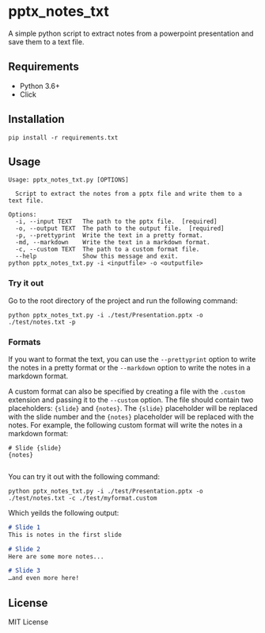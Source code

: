 # pptx_notes_txt
A simple python script to extract notes from a powerpoint presentation and save them to a text file.

## Requirements
* Python 3.6+
* Click

## Installation
```
pip install -r requirements.txt
```

## Usage

```
Usage: pptx_notes_txt.py [OPTIONS]

  Script to extract the notes from a pptx file and write them to a text file.

Options:
  -i, --input TEXT   The path to the pptx file.  [required]
  -o, --output TEXT  The path to the output file.  [required]
  -p, --prettyprint  Write the text in a pretty format.
  -md, --markdown    Write the text in a markdown format.
  -c, --custom TEXT  The path to a custom format file.
  --help             Show this message and exit.
python pptx_notes_txt.py -i <inputfile> -o <outputfile>
```

### Try it out
Go to the root directory of the project and run the following command:
```
python pptx_notes_txt.py -i ./test/Presentation.pptx -o ./test/notes.txt -p
```

### Formats
If you want to format the text, you can use the `--prettyprint` option to write the notes in a pretty format or the `--markdown` option to write the notes in a markdown format. 

A custom format can also be specified by creating a file with the `.custom` extension and passing it to the `--custom` option. The file should contain two placeholders: `{slide}` and `{notes}`. The `{slide}` placeholder will be replaced with the slide number and the `{notes}` placeholder will be replaced with the notes. For example, the following custom format will write the notes in a markdown format:
```
# Slide {slide}
{notes}


```

You can try it out with the following command:
```
python pptx_notes_txt.py -i ./test/Presentation.pptx -o ./test/notes.txt -c ./test/myformat.custom
```

Which yeilds the following output:
```markdown
# Slide 1
This is notes in the first slide

# Slide 2
Here are some more notes...

# Slide 3
…and even more here!
```

## License
MIT License